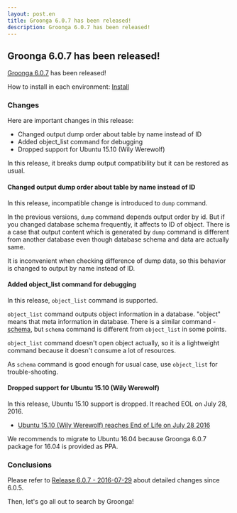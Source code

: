 ```yaml
---
layout: post.en
title: Groonga 6.0.7 has been released!
description: Groonga 6.0.7 has been released!
---
```


## Groonga 6.0.7 has been released!

[Groonga 6.0.7](/docs/news.html#release-6-0-7) has been released!

How to install in each environment: [Install](/docs/install.html)

### Changes

Here are important changes in this release:

  * Changed output dump order about table by name instead of ID
  * Added object_list command for debugging
  * Dropped support for Ubuntu 15.10 (Wily Werewolf)

In this release, it breaks dump output compatibility but it can be restored as usual.

#### Changed output dump order about table by name instead of ID

In this release, incompatible change is introduced to `dump` command.

In the previous versions, `dump` command depends output order by id. But if you changed database schema frequently, it affects to ID of object.
There is a case that output content which is generated by `dump` command is different from another database even though database schema and data are actually same.

It is inconvenient when checking difference of dump data, so this behavior is changed to output by name instead of ID.

#### Added object_list command for debugging

In this release, `object_list` command is supported.

`object_list` command outputs object information in a database. "object" means that meta information in database.
There is a similar command - [schema](/docs/reference/commands/schema.html), but `schema` command is different from `object_list` in some points.

`object_list` command doesn't open object actually, so it is a lightweight command because it doesn't consume a lot of resources.

As `schema` command is good enough for usual case, use `object_list` for trouble-shooting.

#### Dropped support for Ubuntu 15.10 (Wily Werewolf)

In this release, Ubuntu 15.10 support is dropped. It reached EOL on July 28, 2016.

* [Ubuntu 15.10 (Wily Werewolf) reaches End of Life on July 28 2016](http://fridge.ubuntu.com/2016/07/07/ubuntu-15-10-wily-werewolf-reaches-end-of-life-on-july-28-2016/)

We recommends to migrate to Ubuntu 16.04 because Groonga 6.0.7 package for 16.04 is provided as PPA.

### Conclusions

Please refer to [Release 6.0.7 - 2016-07-29](/docs/news.html#release-6-0-7) about detailed changes since 6.0.5.

Then, let's go all out to search by Groonga!
